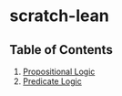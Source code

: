 # scratch-lean

## Table of Contents
1. [Propositional Logic](ScratchLean/PropositionalLogic.lean)
1. [Predicate Logic](ScratchLean/PredicateLogic.lean)
